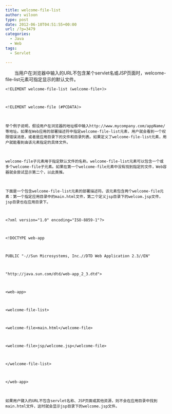 ```yaml
---
title: welcome-file-list
author: wiloon
type: post
date: 2012-06-10T04:51:55+00:00
url: /?p=3479
categories:
  - Java
  - Web
tags:
  - Servlet

---
```

<p id="lemmaTitle-1002819">
  　　当用户在浏览器中输入的URL不包含某个servlet名或JSP页面时，welcome-file-list元素可指定显示的默认文件。

<div id="lemmaContent-0">
  
  
    <!ELEMENT welcome-file-list (welcome-file+)>
  
  
  
    <!ELEMENT welcome-file (#PCDATA)>
  
  
  
    举个例子说明，假设用户在浏览器的地址框中输入http://www.mycompany.com/appName/等地址。如果在Web应用的部署描述符中指定welcome-file-list元素，用户就会看到一个权限错误消息，或者是应用目录下的文件和目录列表。如果定义了welcome-file-list元素，用户就能看到由该元素指定的具体文件。
  
  
  
    welcome-file子元素用于指定默认文件的名称。welcome-file-list元素可以包含一个或多个welcome-file子元素。如果在第一个welcome-file元素中没有找到指定的文件，Web容器就会尝试显示第二个，以此类推。
  
  
  
    下面是一个包含welcome-file-list元素的部署描述符。该元素包含两个welcome-file元素：第一个指定应用目录中的main.html文件，第二个定义jsp目录下的welcom.jsp文件，jsp目录也在应用目录下。
  
  
  
    <?xml version="1.0" encoding="ISO-8859-1"?>
  
  
  
    <!DOCTYPE web-app
  
  
  
    PUBLIC "-//Sun Microsystems, Inc.//DTD Web Application 2.3//EN"
  
  
  
    "http://java.sun.com/dtd/web-app_2_3.dtd">
  
  
  
    <web-app>
  
  
  
    <welcome-file-list>
  
  
  
    <welcome-file>main.html</welcome-file>
  
  
  
    <welcome-file>jsp/welcome.jsp</welcome-file>
  
  
  
    </welcome-file-list>
  
  
  
    </web-app>
  
  
  
    如果用户键入的URL不包含servlet名称、JSP页面或其他资源，则不会在应用目录中找到main.html文件，这时就会显示jsp目录下的welcome.jsp文件。
  
